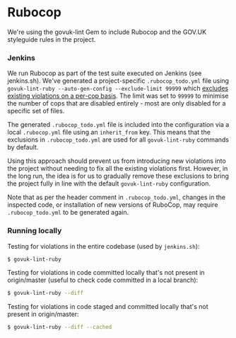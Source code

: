 # Rubocop

We're using the govuk-lint Gem to include Rubocop and the GOV.UK styleguide rules in the project.

### Jenkins

We run Rubocop as part of the test suite executed on Jenkins (see jenkins.sh). We've generated a project-specific `.rubocop_todo.yml` file using `govuk-lint-ruby --auto-gen-config --exclude-limit 99999` which [excludes existing violations on a per-cop basis][1]. The limit was set to `99999` to minimise the number of cops that are disabled entirely - most are only disabled for a specific set of files.

The generated `.rubocop_todo.yml` file is included into the configuration via a local `.rubocop.yml` file using an `inherit_from` key. This means that the exclusions in `.rubocop_todo.yml` are used for all `govuk-lint-ruby` commands by default.

Using this approach should prevent us from introducing new violations into the project without needing to fix all the existing violations first. However, in the long run, the idea is for us to gradually remove these exclusions to bring the project fully in line with the default `govuk-lint-ruby` configuration.

Note that as per the header comment in  `.rubocop_todo.yml`, changes in the inspected code, or installation of new versions of RuboCop, may require `.rubocop_todo.yml` to be generated again.

### Running locally

Testing for violations in the entire codebase (used by `jenkins.sh`):

```bash
$ govuk-lint-ruby
```

Testing for violations in code committed locally that's not present in origin/master (useful to check code committed in a local branch):

```bash
$ govuk-lint-ruby --diff
```

Testing for violations in code staged and committed locally that's not present in origin/master:

```bash
$ govuk-lint-ruby --diff --cached
```

[1]: https://github.com/bbatsov/rubocop/blob/master/README.md#automatically-generated-configuration
